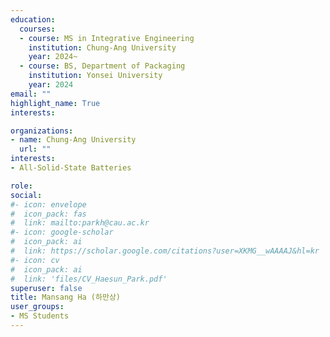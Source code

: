 ```yaml
---
education:
  courses:
  - course: MS in Integrative Engineering
    institution: Chung-Ang University
    year: 2024~  
  - course: BS, Department of Packaging
    institution: Yonsei University
    year: 2024
email: ""
highlight_name: True
interests:

organizations:
- name: Chung-Ang University
  url: ""
interests:
- All-Solid-State Batteries

role: 
social:
#- icon: envelope
#  icon_pack: fas
#  link: mailto:parkh@cau.ac.kr
#- icon: google-scholar
#  icon_pack: ai
#  link: https://scholar.google.com/citations?user=XKMG__wAAAAJ&hl=kr
#- icon: cv
#  icon_pack: ai
#  link: 'files/CV_Haesun_Park.pdf'
superuser: false
title: Mansang Ha (하만상)
user_groups:
- MS Students
---
```



